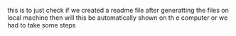 this is to just check if we created a readme file after generatting the files on local machine then will this be automatically shown on th e computer or we had to take some steps

